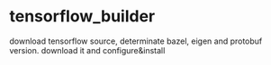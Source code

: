 # tensorflow_builder
download tensorflow source, determinate bazel, eigen and protobuf version.
download it and configure&install
